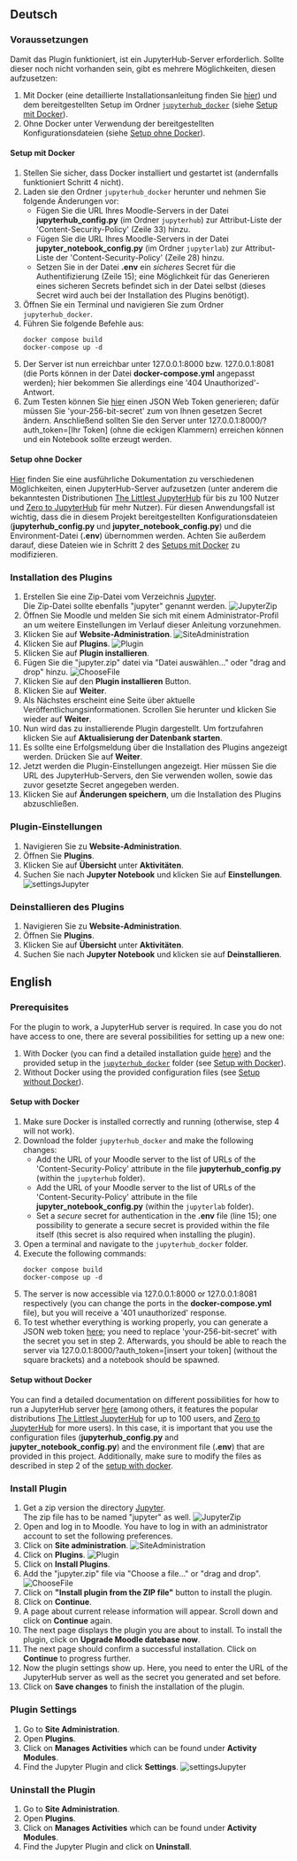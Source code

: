 
## Deutsch

### Voraussetzungen
Damit das Plugin funktioniert, ist ein JupyterHub-Server erforderlich. Sollte dieser noch nicht vorhanden sein, gibt es mehrere Möglichkeiten, diesen aufzusetzen:
1.  Mit Docker (eine detaillierte Installationsanleitung finden Sie [hier](https://docs.docker.com/engine/install/)) und dem bereitgestellten Setup im Ordner [`jupyterhub_docker`](https://sopra.informatik.uni-stuttgart.de/kib3-student-projects/kib3-stupro-ss-22/-/tree/main/jupyterhub_docker) (siehe [Setup mit Docker](#mitDocker)).
2.  Ohne Docker unter Verwendung der bereitgestellten Konfigurationsdateien (siehe [Setup ohne Docker](#ohneDocker)).

#### <a name="mitDocker"></a>Setup mit Docker
1.  Stellen Sie sicher, dass Docker installiert und gestartet ist (andernfalls funktioniert Schritt 4 nicht).
2.  Laden sie den Ordner `jupyterhub_docker` herunter und nehmen Sie folgende Änderungen vor:
    - Fügen Sie die URL Ihres Moodle-Servers in der Datei __jupyterhub_config.py__ (im Ordner `jupyterhub`) zur Attribut-Liste der 'Content-Security-Policy' (Zeile 33) hinzu.
    - Fügen Sie die URL Ihres Moodle-Servers in der Datei __jupyter_notebook_config.py__ (im Ordner `jupyterlab`) zur Attribut-Liste der 'Content-Security-Policy' (Zeile 28) hinzu.
    - Setzen Sie in der Datei __.env__ ein *sicheres* Secret für die Authentifizierung (Zeile 15); eine Möglichkeit für das Generieren eines sicheren Secrets befindet sich in der Datei selbst (dieses Secret wird auch bei der Installation des Plugins benötigt).
3.  Öffnen Sie ein Terminal und navigieren Sie zum Ordner `jupyterhub_docker`.
4.  Führen Sie folgende Befehle aus:
    ``` shell
    docker compose build
    docker-compose up -d
    ```
5.  Der Server ist nun erreichbar unter 127.0.0.1:8000 bzw. 127.0.0.1:8081 (die Ports können in der Datei __docker-compose.yml__ angepasst werden); hier bekommen Sie allerdings eine '404 Unauthorized'-Antwort.
6.  Zum Testen können Sie [hier](https://jwt.io/#debugger-io) einen JSON Web Token generieren; dafür müssen Sie 'your-256-bit-secret' zum von Ihnen gesetzen Secret ändern. Anschließend sollten Sie den Server unter 127.0.0.1:8000/?auth_token=[Ihr Token] (ohne die eckigen Klammern) erreichen können und ein Notebook sollte erzeugt werden.

#### <a name="ohneDocker"></a>Setup ohne Docker
[Hier](https://jupyterhub.readthedocs.io/en/stable/) finden Sie eine ausführliche Dokumentation zu verschiedenen Möglichkeiten, einen JupyterHub-Server aufzusetzen (unter anderem die bekanntesten Distributionen [The Littlest JupyterHub](https://tljh.jupyter.org/en/latest/) für bis zu 100 Nutzer und [Zero to JupyterHub](https://zero-to-jupyterhub.readthedocs.io/en/latest/) für mehr Nutzer). Für diesen Anwendungsfall ist wichtig, dass die in diesem Projekt bereitgestellten Konfigurationsdateien (__jupyterhub_config.py__ und __jupyter_notebook_config.py__) und die Environment-Datei (__.env__) übernommen werden. Achten Sie außerdem darauf, diese Dateien wie in Schritt 2 des [Setups mit Docker](#mitDocker) zu modifizieren.


### Installation des Plugins
1.  Erstellen Sie eine Zip-Datei vom Verzeichnis [Jupyter](https://sopra.informatik.uni-stuttgart.de/kib3-student-projects/kib3-stupro-ss-22/-/tree/main/jupyter). \
    Die Zip-Datei sollte ebenfalls "jupyter" genannt werden.
    ![JupyterZip](images/jupyterZipDeutsch.png)
2.  Öffnen Sie Moodle und melden Sie sich mit einem Administrator-Profil an um weitere Einstellungen im Verlauf dieser Anleitung vorzunehmen.
3.  Klicken Sie auf  __Website-Administration__.
    ![SiteAdministration](images/websiteAdministration.png)
4.  Klicken Sie auf __Plugins__.
    ![Plugin](images/pluginsDeutsch.png)
5.  Klicken Sie auf __Plugin installieren__.
6.  Fügen Sie die "jupyter.zip" datei via "Datei auswählen..." oder "drag and drop" hinzu.
    ![ChooseFile](images/installierenVonPlugin.png)
7.  Klicken Sie auf den __Plugin installieren__ Button.
8.  Klicken Sie auf __Weiter__.
9.  Als Nächstes erscheint eine Seite über aktuelle Veröffentlichungsinformationen. Scrollen Sie herunter und klicken Sie wieder auf __Weiter__.
10. Nun wird das zu installierende Plugin dargestellt. Um fortzufahren klicken Sie auf __Aktualisierung der Datenbank starten__.
11. Es sollte eine Erfolgsmeldung über die Installation des Plugins angezeigt werden. Drücken Sie auf __Weiter__.
12. Jetzt werden die Plugin-Einstellungen angezeigt. Hier müssen Sie die URL des JupyterHub-Servers, den Sie verwenden wollen, sowie das zuvor gesetzte Secret angegeben werden.
13. Klicken Sie auf __Änderungen speichern__, um die Installation des Plugins abzuschließen.

### Plugin-Einstellungen
1. Navigieren Sie zu __Website-Administration__.
2. Öffnen Sie __Plugins__.
3. Klicken Sie auf __Übersicht__ unter __Aktivitäten__.
4. Suchen Sie nach __Jupyter Notebook__ und klicken Sie auf __Einstellungen__.
   ![settingsJupyter](images/einstellungen.png)

### Deinstallieren des Plugins
1. Navigieren Sie zu __Website-Administration__.
2. Öffnen Sie __Plugins__.
3. Klicken Sie auf __Übersicht__ unter __Aktivitäten__.
4. Suchen Sie nach __Jupyter Notebook__ und klicken sie auf __Deinstallieren__.



## English

### Prerequisites
For the plugin to work, a JupyterHub server is required. In case you do not have access to one, there are several possibilities for setting up a new one:
1.  With Docker (you can find a detailed installation guide [here](https://docs.docker.com/engine/install/)) and the provided setup in the [`jupyterhub_docker`](https://sopra.informatik.uni-stuttgart.de/kib3-student-projects/kib3-stupro-ss-22/-/tree/main/jupyterhub_docker) folder (see [Setup with Docker](#withDocker)).
2.  Without Docker using the provided configuration files (see [Setup without Docker](#withoutDocker)).

#### <a name="withDocker"></a>Setup with Docker
1.  Make sure Docker is installed correctly and running (otherwise, step 4 will not work).
2.  Download the folder `jupyterhub_docker` and make the following changes:
    - Add the URL of your Moodle server to the list of URLs of the 'Content-Security-Policy' attribute in the file __jupyterhub_config.py__ (within the `jupyterhub` folder).
    - Add the URL of your Moodle server to the list of URLs of the 'Content-Security-Policy' attribute in the file __jupyter_notebook_config.py__ (within the `jupyterlab` folder).
    - Set a *secure* secret for authentication in the __.env__ file (line 15); one possibility to generate a secure secret is provided within the file itself (this secret is also required when installing the plugin).
3.  Open a terminal and navigate to the `jupyterhub_docker` folder.
4.  Execute the following commands:
    ``` shell
    docker compose build
    docker-compose up -d
    ```
5.  The server is now accessible via 127.0.0.1:8000 or 127.0.0.1:8081 respectively (you can change the ports in the __docker-compose.yml__ file), but you will receive a '401 unauthorized' response.
6.  To test whether everything is working properly, you can generate a JSON web token [here](https://jwt.io/#debugger-io); you need to replace 'your-256-bit-secret' with the secret you set in step 2. Afterwards, you should be able to reach the server via 127.0.0.1:8000/?auth_token=[insert your token] (without the square brackets) and a notebook should be spawned.

#### <a name="withoutDocker"></a>Setup without Docker
You can find a detailed documentation on different possibilities for how to run a JupyterHub server [here](https://jupyterhub.readthedocs.io/en/stable/) (among others, it features the popular distributions [The Littlest JupyterHub](https://tljh.jupyter.org/en/latest/) for up to 100 users, and [Zero to JupyterHub](https://zero-to-jupyterhub.readthedocs.io/en/latest/) for more users). In this case, it is important that you use the configuration files (__jupyterhub_config.py__ and __jupyter_notebook_config.py__) and the environment file (__.env__) that are provided in this project. Additionally, make sure to modify the files as described in step 2 of the [setup with docker](#withDocker). 

### Install Plugin
1. Get a zip version the directory [Jupyter](https://sopra.informatik.uni-stuttgart.de/kib3-student-projects/kib3-stupro-ss-22/-/tree/main/jupyter).\
    The zip file has to be named "jupyter" as well.
    ![JupyterZip](images/createZipFile.png)
2. Open and log in to Moodle. You have to log in with an administrator account to set the following preferences.
3. Click on __Site administration__.
    ![SiteAdministration](images/siteAdmin.png)
4. Click on __Plugins__.
    ![Plugin](images/plugin.png)
5. Click on __Install Plugins__.
6. Add the "jupyter.zip" file via "Choose a file..." or "drag and drop".
    ![ChooseFile](images/chooseFile.png)
7. Click on __"Install plugin from the ZIP file"__ button to install the plugin.
8. Click on __Continue__.
9. A page about current release information will appear. Scroll down and click on __Continue__ again.
10. The next page displays the plugin you are about to install. To install the plugin, click on __Upgrade Moodle datebase now__.
11. The next page should confirm a successful installation. Click on __Continue__ to progress further.
12. Now the plugin settings show up. Here, you need to enter the URL of the JupyterHub server as well as the secret you generated and set before.
13. Click on __Save changes__ to finish the installation of the plugin.

### Plugin Settings
1. Go to __Site Administration__.
2. Open __Plugins__.
3. Click on __Manages Activities__ which can be found under __Activity Modules__.
4. Find the Jupyter Plugin and click __Settings__.
   ![settingsJupyter](images/settings.png)

### Uninstall the Plugin
1. Go to __Site Administration__.
2. Open __Plugins__.
3. Click on __Manages Activities__ which can be found under __Activity Modules__.
4. Find the Jupyter Plugin and click on __Uninstall__.
